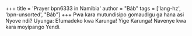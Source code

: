 +++
title = 'Prayer bpn6333 in Namibia'
author = "Báb"
tags = ['lang-hz', 'bpn-unsorted', "Báb"]
+++
Pwa kara mutundisipo gomaudigu ga hana asi Nyove ndi? Uyunga: Efumadeko kwa Karunga! Yige Karunga! Navenye kwa kara moyipango Yendi.
